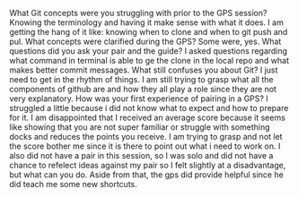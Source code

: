 What Git concepts were you struggling with prior to the GPS session?
Knowing the terminology and having it make sense with what it does. I am getting the hang of it like: knowing when to clone and when to git push and pul. 
What concepts were clarified during the GPS? Some were, yes. 
What questions did you ask your pair and the guide? I asked questions regarding what command in terminal is able to ge the clone in the local repo and what makes better commit messages. 
What still confuses you about Git? I just need to get in the rhythm  of things. I am still trying to grasp what all  the components of github are and how they all play a role since they are not very explanatory. 
How was your first experience of pairing in a GPS? I struggled a little because i did not know what to expect and how to prepare for it. I am disappointed that I received an average score because it seems like showing that you are not super familiar or struggle with something docks and reduces the points you receive. I am trying to grasp and not let the score bother me since it is there to point out what i need to work on. I also did not have a pair in this session, so I was solo and did not have a chance to refelect ideas against my pair so I felt slightly at a disadvantage, but what can you do. Aside from that, the gps did provide helpful since he did teach me some new shortcuts. 